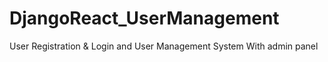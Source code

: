 # DjangoReact_UserManagement
User Registration &amp; Login and User Management System With admin panel
